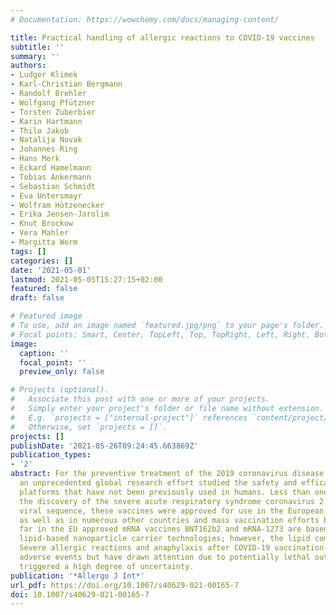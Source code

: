 ```yaml
---
# Documentation: https://wowchemy.com/docs/managing-content/

title: Practical handling of allergic reactions to COVID-19 vaccines
subtitle: ''
summary: ''
authors:
- Ludger Klimek
- Karl-Christian Bergmann
- Randolf Brehler
- Wolfgang Pfützner
- Torsten Zuberbier
- Karin Hartmann
- Thilo Jakob
- Natalija Novak
- Johannes Ring
- Hans Merk
- Eckard Hamelmann
- Tobias Ankermann
- Sebastian Schmidt
- Eva Untersmayr
- Wolfram Hötzenecker
- Erika Jensen-Jarolim
- Knut Brockow
- Vera Mahler
- Margitta Worm
tags: []
categories: []
date: '2021-05-01'
lastmod: 2021-05-05T15:27:15+02:00
featured: false
draft: false

# Featured image
# To use, add an image named `featured.jpg/png` to your page's folder.
# Focal points: Smart, Center, TopLeft, Top, TopRight, Left, Right, BottomLeft, Bottom, BottomRight.
image:
  caption: ''
  focal_point: ''
  preview_only: false

# Projects (optional).
#   Associate this post with one or more of your projects.
#   Simply enter your project's folder or file name without extension.
#   E.g. `projects = ["internal-project"]` references `content/project/deep-learning/index.md`.
#   Otherwise, set `projects = []`.
projects: []
publishDate: '2021-05-26T09:24:45.663869Z'
publication_types:
- '2'
abstract: For the preventive treatment of the 2019 coronavirus disease (COVID-19)
  an unprecedented global research effort studied the safety and efficacy of new vaccine
  platforms that have not been previously used in humans. Less than one year after
  the discovery of the severe acute respiratory syndrome coronavirus 2 (SARS-CoV-2)
  viral sequence, these vaccines were approved for use in the European Union (EU)
  as well as in numerous other countries and mass vaccination efforts began. The so
  far in the EU approved mRNA vaccines BNT162b2 and mRNA-1273 are based on similar
  lipid-based nanoparticle carrier technologies; however, the lipid components differ.
  Severe allergic reactions and anaphylaxis after COVID-19 vaccination are very rare
  adverse events but have drawn attention due to potentially lethal outcomes and have
  triggered a high degree of uncertainty.
publication: '*Allergo J Int*'
url_pdf: https://doi.org/10.1007/s40629-021-00165-7
doi: 10.1007/s40629-021-00165-7
---
```

